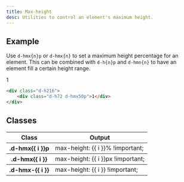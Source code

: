```yaml
---
title: Max-height
desc: Utilities to control an element's maximum height.
---
```


## Example

Use `d-hmx{n}p` or `d-hmx{n}` to set a maximum height percentage for an element. This can be combined with `d-h{n}p` and `d-hmn{n}` to have an element fill a certain height range.

<code-well-header class="d-d-flex d-jc-center d-p24 d-bgc-purple-100 d-bgo50 d-w100p d-hmx216" custom>
  <div class="d-fl-center d-py16 d-px8 d-w100p d-h72 d-hmx100p d-bgc-purple-300 d-bar4 d-fs-300 d-fw-bold d-ta-center">1</div>
</code-well-header>

```html
<div class="d-h216">
    <div class="d-h72 d-hmx50p">1</div>
</div>
```

<script setup>
  import { percentage, fixed, other } from '@data/width-height.json';
</script>

## Classes

<div class="d-h464 d-of-y-scroll d-bb d-bc-black-200">
  <table class="d-table dialtone-doc-table">
    <thead>
      <tr>
        <th scope="col" class="d-w30p">Class</th>
        <th scope="col">Output</th>
      </tr>
    </thead>
    <tbody>
      <tr v-for="i in percentage">
        <th scope="row" class="d-ff-mono d-fc-purple d-fw-normal d-fs-100">.d-hmx{{ i }}p</th>
        <td class="d-ff-mono d-fc-orange d-fs-100">max-height: {{ i }}% !important;</td>
      </tr>
    </tbody>
    <tbody>
      <tr v-for="i in fixed">
        <th scope="row" class="d-ff-mono d-fc-purple d-fw-normal d-fs-100">.d-hmx{{ i }}</th>
        <td class="d-ff-mono d-fc-orange d-fs-100">max-height: {{ i }}px !important;</td>
      </tr>
    </tbody>
    <tbody>
      <tr v-for="i in other">
        <th scope="row" class="d-ff-mono d-fc-purple d-fw-normal d-fs-100">.d-hmx-{{ i }}</th>
        <td class="d-ff-mono d-fc-orange d-fs-100">max-height: {{ i }} !important;</td>
      </tr>
    </tbody>
  </table>
</div>

